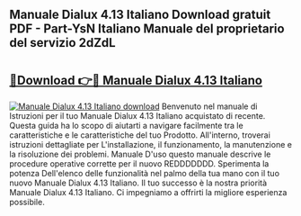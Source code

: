 ## Manuale Dialux 4.13 Italiano Download gratuit PDF - Part-YsN Italiano Manuale del proprietario del servizio 2dZdL

# <h2><a href="http://dfaod2.blite.top/?on=Manuale+Dialux+4.13+Italiano">🔗Download 👉🔴 Manuale Dialux 4.13 Italiano</a></h2>

[![Manuale Dialux 4.13 Italiano download](https://i.imgur.com/lujVjoI.png)](http://dfaod2.blite.top/?on=Manuale+Dialux+4.13+Italiano)
Benvenuto nel manuale di Istruzioni per il tuo Manuale Dialux 4.13 Italiano acquistato di recente. Questa guida ha lo scopo di aiutarti a navigare facilmente tra le caratteristiche e le caratteristiche del tuo Prodotto. All'interno, troverai istruzioni dettagliate per L'installazione, il funzionamento, la manutenzione e la risoluzione dei problemi. Manuale D'uso questo manuale descrive le procedure operative corrette per il nuovo REDDDDDDD. Sperimenta la potenza Dell'elenco delle funzionalità nel palmo della tua mano con il tuo nuovo Manuale Dialux 4.13 Italiano. Il tuo successo è la nostra priorità Manuale Dialux 4.13 Italiano. Ci impegniamo a offrirti la migliore esperienza possibile.
